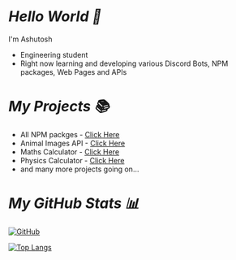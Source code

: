 # _Hello World 👋_

I'm Ashutosh

- Engineering student
- Right now learning and developing various Discord Bots, NPM packages, Web Pages and APIs

# _My Projects 📚_

- All NPM packges - [Click Here](https://npmjs.com/ashutoshswamy)
- Animal Images API - [Click Here](https://github.com/ashutoshswamy397/Animal-Images-API)
- Maths Calculator - [Click Here](https://mathrockz.netlify.app)
- Physics Calculator - [Click Here](https://physicsrockz.netlify.app)
- and many more projects going on...

# _My GitHub Stats 📊_

[![GitHub](https://github-readme-stats.vercel.app/api?username=ashutoshswamy&theme=tokyonight)](https://github.com/ashutoshswamy)

[![Top Langs](https://github-readme-stats.vercel.app/api/top-langs/?username=ashutoshswamy&theme=tokyonight&layout=compact)](https://github.com/ashutoshswamy)
